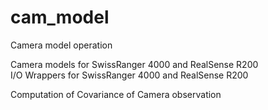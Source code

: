 # cam_model
Camera model operation

Camera models for SwissRanger 4000 and RealSense R200  
I/O Wrappers for SwissRanger 4000 and RealSense R200

Computation of Covariance of Camera observation
